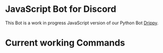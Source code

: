 <h1>JavaScript Bot for Discord</h1>

<p>This Bot is a work in progress JavaScript version of our Python Bot <a href='https://github.com/ItIzYe/Va'>Drippy</a>.</p>

# Current working Commands


